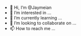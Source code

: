 - 👋 Hi, I’m @Jaymeian
- 👀 I’m interested in ...
- 🌱 I’m currently learning ...
- 💞️ I’m looking to collaborate on ...
- 📫 How to reach me ...

<!---
Jaymeian/Jaymeian is a ✨ special ✨ repository because its `README.md` (this file) appears on your GitHub profile.
You can click the Preview link to take a look at your changes.
--->
